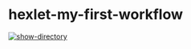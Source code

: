 # hexlet-my-first-workflow
[![show-directory](https://github.com/Marvv1ne/hexlet-my-first-workflow/actions/workflows/say-hello-world.yml/badge.svg)](https://github.com/Marvv1ne/hexlet-my-first-workflow/actions/workflows/say-hello-world.yml)
